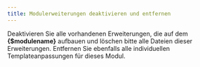 ```yaml
---
title: Modulerweiterungen deaktivieren und entfernen
---
```


Deaktivieren Sie alle vorhandenen Erweiterungen, die auf dem **{$modulename}** aufbauen und löschen bitte alle Dateien dieser Erweiterungen. Entfernen Sie ebenfalls alle individuellen Templateanpassungen für dieses Modul.